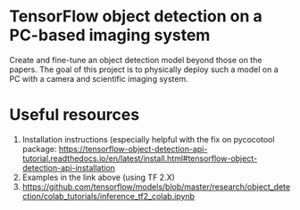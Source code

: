 # TensorFlow object detection on a PC-based imaging system
Create and fine-tune an object detection model beyond those on the papers. The goal of this project is to physically deploy such a model on a PC with a camera and scientific imaging system.

# Useful resources
1. Installation instructions (especially helpful with the fix on pycocotool package: https://tensorflow-object-detection-api-tutorial.readthedocs.io/en/latest/install.html#tensorflow-object-detection-api-installation
2. Examples in the link above (using TF 2.X)
3. https://github.com/tensorflow/models/blob/master/research/object_detection/colab_tutorials/inference_tf2_colab.ipynb
